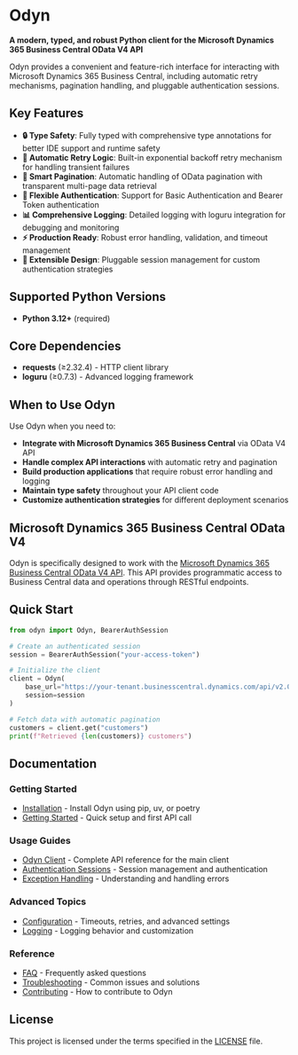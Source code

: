 # Odyn

**A modern, typed, and robust Python client for the Microsoft Dynamics 365 Business Central OData V4 API**

Odyn provides a convenient and feature-rich interface for interacting with Microsoft Dynamics 365 Business Central, including automatic retry mechanisms, pagination handling, and pluggable authentication sessions.

## Key Features

- **🔒 Type Safety**: Fully typed with comprehensive type annotations for better IDE support and runtime safety
- **🔄 Automatic Retry Logic**: Built-in exponential backoff retry mechanism for handling transient failures
- **📄 Smart Pagination**: Automatic handling of OData pagination with transparent multi-page data retrieval
- **🔐 Flexible Authentication**: Support for Basic Authentication and Bearer Token authentication
- **📊 Comprehensive Logging**: Detailed logging with loguru integration for debugging and monitoring
- **⚡ Production Ready**: Robust error handling, validation, and timeout management
- **🔧 Extensible Design**: Pluggable session management for custom authentication strategies

## Supported Python Versions

- **Python 3.12+** (required)

## Core Dependencies

- **requests** (≥2.32.4) - HTTP client library
- **loguru** (≥0.7.3) - Advanced logging framework

## When to Use Odyn

Use Odyn when you need to:

- **Integrate with Microsoft Dynamics 365 Business Central** via OData V4 API
- **Handle complex API interactions** with automatic retry and pagination
- **Build production applications** that require robust error handling and logging
- **Maintain type safety** throughout your API client code
- **Customize authentication strategies** for different deployment scenarios

## Microsoft Dynamics 365 Business Central OData V4

Odyn is specifically designed to work with the [Microsoft Dynamics 365 Business Central OData V4 API](https://learn.microsoft.com/en-us/dynamics365/business-central/dev-itpro/api-reference/v2.0/). This API provides programmatic access to Business Central data and operations through RESTful endpoints.

## Quick Start

```python
from odyn import Odyn, BearerAuthSession

# Create an authenticated session
session = BearerAuthSession("your-access-token")

# Initialize the client
client = Odyn(
    base_url="https://your-tenant.businesscentral.dynamics.com/api/v2.0/",
    session=session
)

# Fetch data with automatic pagination
customers = client.get("customers")
print(f"Retrieved {len(customers)} customers")
```

## Documentation

### Getting Started
- [Installation](installation.md) - Install Odyn using pip, uv, or poetry
- [Getting Started](getting-started.md) - Quick setup and first API call

### Usage Guides
- [Odyn Client](usage/odyn.md) - Complete API reference for the main client
- [Authentication Sessions](usage/sessions.md) - Session management and authentication
- [Exception Handling](usage/exceptions.md) - Understanding and handling errors

### Advanced Topics
- [Configuration](advanced/configuration.md) - Timeouts, retries, and advanced settings
- [Logging](advanced/logging.md) - Logging behavior and customization

### Reference
- [FAQ](faq.md) - Frequently asked questions
- [Troubleshooting](troubleshooting.md) - Common issues and solutions
- [Contributing](contributing.md) - How to contribute to Odyn

## License

This project is licensed under the terms specified in the [LICENSE](../LICENSE) file.
